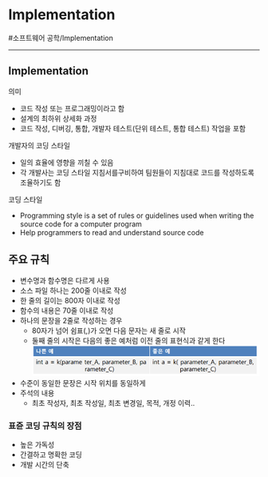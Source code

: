 # Implementation
#소프트웨어 공학/Implementation

---
## Implementation
의미
- 코드 작성 또는 프로그래밍이라고 함
- 설계의 최하위 상세화 과정
- 코드 작성, 디버깅, 통합, 개발자 테스트(단위 테스트, 통합 테스트) 작업을 포함

개발자의 코딩 스타일
- 일의 효율에 영향을 끼칠 수 있음
- 각 개발사는 코딩 스타일 지침서를구비하여 팀원들이 지침대로 코드를 작성하도록 조율하기도 함

코딩 스타일
- Programming style is a set of rules or guidelines used when writing the source code for a computer program
- Help programmers to read and understand source code

## 주요 규칙
- 변수명과 함수명은 다르게 사용
- 소스 파일 하나는 200줄 이내로 작성
- 한 줄의 길이는 800자 이내로 작성
- 함수의 내용은 70줄 이내로 작성
- 하나의 문장을 2줄로 작성하는 경우
    - 80자가 넘어 쉼표(,)가 오면 다음 문자는 새 줄로 시작
    - 둘째 줄의 시작은 다음의 좋은 예처럼 이전 줄의 표현식과 같게 한다
![](./img/Imp_1.PNG)
- 수준이 동일한 문장은 시작 위치를 동일하게
- 주석의 내용
    - 최초 작성자, 최초 작성일, 최초 변경일, 목적, 개정 이력..

### 표쥰 코딩 규칙의 장점
- 높은 가독성
- 간결하고 명확한 코딩
- 개발 시간의 단축